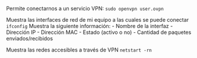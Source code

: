 
Permite conectarnos a un servicio VPN:
	`sudo openvpn user.ovpn`

Muestra las interfaces de red de mi equipo a las cuales se puede conectar
	`ifconfig`
	Muestra la siguiente información:
		- Nombre de la interfaz
		- Dirección IP
		- Dirección MAC
		- Estado (activo o no)
		- Cantidad de paquetes enviados/recibidos

Muestra las redes accesibles a través de VPN
	`netstart -rn`
	


